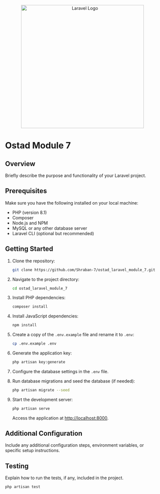 <p align="center"><a href="https://laravel.com" target="_blank"><img src="https://raw.githubusercontent.com/laravel/art/master/logo-lockup/5%20SVG/2%20CMYK/1%20Full%20Color/laravel-logolockup-cmyk-red.svg" width="400" alt="Laravel Logo"></a></p>

# Ostad Module 7

## Overview

Briefly describe the purpose and functionality of your Laravel project.

## Prerequisites

Make sure you have the following installed on your local machine:

- PHP (version 8.1)
- Composer
- Node.js and NPM
- MySQL or any other database server
- Laravel CLI (optional but recommended)

## Getting Started

1. Clone the repository:

    ```bash
    git clone https://github.com/Shraban-7/ostad_laravel_module_7.git
    ```

2. Navigate to the project directory:

    ```bash
    cd ostad_laravel_module_7
    ```

3. Install PHP dependencies:

    ```bash
    composer install
    ```

4. Install JavaScript dependencies:

    ```bash
    npm install
    ```

5. Create a copy of the `.env.example` file and rename it to `.env`:

    ```bash
    cp .env.example .env
    ```

6. Generate the application key:

    ```bash
    php artisan key:generate
    ```

7. Configure the database settings in the `.env` file.

8. Run database migrations and seed the database (if needed):

    ```bash
    php artisan migrate --seed
    ```

9. Start the development server:

    ```bash
    php artisan serve
    ```

    Access the application at [http://localhost:8000](http://localhost:8000).

## Additional Configuration

Include any additional configuration steps, environment variables, or specific setup instructions.

## Testing

Explain how to run the tests, if any, included in the project.

```bash
php artisan test

